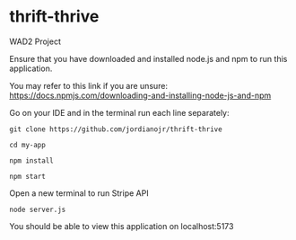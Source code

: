 # thrift-thrive

WAD2 Project

Ensure that you have downloaded and installed node.js and npm to run this application.

You may refer to this link if you are unsure:
https://docs.npmjs.com/downloading-and-installing-node-js-and-npm

Go on your IDE and in the terminal run each line separately:

```console
git clone https://github.com/jordianojr/thrift-thrive

cd my-app

npm install

npm start
```

Open a new terminal to run Stripe API
```console
node server.js
```

You should be able to view this application on localhost:5173
